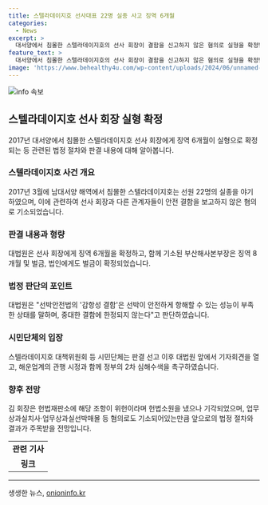 ```yaml
---
title: 스텔라데이지호 선사대표 22명 실종 사고 징역 6개월
categories:
  - News
excerpt: >
  대서양에서 침몰한 스텔라데이지호의 선사 회장이 결함을 신고하지 않은 혐의로 실형을 확정받았습니다. 김 회장과 다른 관계자들은 선박 결함을 알고도 신고하지 않아 1심에서는 징역 6개월에 집행유예 1년을 선고받았으나 2심에서는 징역 6개월의 실형이 선고되었습니다. 대법원은 2심 판결에 오류가 없다고 판단하며 상고를 기각했습니다. 스텔라데이지호 대책위원회와 시민단체는 판결에 환영을 표명하며 정부에게 심해수색과 유해 수습 조치를 촉구했습니다.김 회장은 헌법재판소에 위헌이라는 소원을 냈으나 기각되었으며 업무상과실치사·업무상과실선박매몰 등 혐의로도 기소되어 금고 3년이 선고되었습니다.
feature_text: >
  대서양에서 침몰한 스텔라데이지호의 선사 회장이 결함을 신고하지 않은 혐의로 실형을 확정받았습니다. 김 회장과 다른 관계자들은 선박 결함을 알고도 신고하지 않아 1심에서는 징역 6개월에 집행유예 1년을 선고받았으나 2심에서는 징역 6개월의 실형이 선고되었습니다. 대법원은 2심 판결에 오류가 없다고 판단하며 상고를 기각했습니다. 스텔라데이지호 대책위원회와 시민단체는 판결에 환영을 표명하며 정부에게 심해수색과 유해 수습 조치를 촉구했습니다.김 회장은 헌법재판소에 위헌이라는 소원을 냈으나 기각되었으며 업무상과실치사·업무상과실선박매몰 등 혐의로도 기소되어 금고 3년이 선고되었습니다.
image: 'https://www.behealthy4u.com/wp-content/uploads/2024/06/unnamed-file.png'
---
```


<p><img src="https://www.behealthy4u.com/wp-content/uploads/2024/06/unnamed-file.png" alt="info 속보" /></p>

<h2 data-ke-size="size26">스텔라데이지호 선사 회장 실형 확정</h2>

<p data-ke-size="size16">2017년 대서양에서 침몰한 스텔라데이지호 선사 회장에게 징역 6개월이 실형으로 확정되는 등 관련된 법정 절차와 판결 내용에 대해 알아봅니다.</p>

<h3>스텔라데이지호 사건 개요</h3>

<p data-ke-size="size16">2017년 3월에 남대서양 해역에서 침몰한 스텔라데이지호는 선원 22명의 실종을 야기하였으며, 이에 관련하여 선사 회장과 다른 관계자들이 안전 결함을 보고하지 않은 혐의로 기소되었습니다.</p>

<h3>판결 내용과 형량</h3>

<p data-ke-size="size16">대법원은 선사 회장에게 징역 6개월을 확정하고, 함께 기소된 부산해사본부장은 징역 8개월 및 벌금, 법인에게도 벌금이 확정되었습니다.</p>

<h3>법정 판단의 포인트</h3>

<p data-ke-size="size16">대법원은 "선박안전법의 '감항성 결함'은 선박이 안전하게 항해할 수 있는 성능이 부족한 상태를 말하며, 중대한 결함에 한정되지 않는다"고 판단하였습니다.</p>

<h3>시민단체의 입장</h3>

<p data-ke-size="size16">스텔라데이지호 대책위원회 등 시민단체는 판결 선고 이후 대법원 앞에서 기자회견을 열고, 해운업계의 관행 시정과 함께 정부의 2차 심해수색을 촉구하였습니다.</p>

<h3>향후 전망</h3>

<p data-ke-size="size16">김 회장은 헌법재판소에 해당 조항이 위헌이라며 헌법소원을 냈으나 기각되었으며, 업무상과실치사·업무상과실선박매몰 등 혐의로도 기소되어있는만큼 앞으로의 법정 절차와 결과가 주목받을 전망입니다.</p>

<table>
    <tbody>
        <tr>
            <td style="text-align: center; height: 17px;"><b>관련 기사</b></td>
        </tr>
        <tr>
            <td style="text-align: center; height: 17px;"><b>링크</b></td>
        </tr>
    </tbody>
</table>

<p><hr></p>
생생한 뉴스, <a href="https://onioninfo.kr" rel="dofollow">onioninfo.kr</a>


